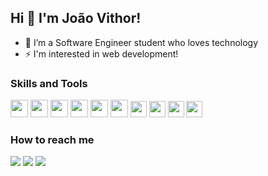 ## Hi 🤚 I'm João Vithor! 

- 🔭 I’m a Software Engineer student who loves technology
- ⚡ I'm interested in web development!

### Skills and Tools
<img width="28" height="28" src="https://cdn.jsdelivr.net/gh/devicons/devicon@latest/icons/html5/html5-original.svg" /> <img width="28" height="28" src="https://cdn.jsdelivr.net/gh/devicons/devicon@latest/icons/css3/css3-original.svg" /> <img width="28" height="28" src="https://cdn.jsdelivr.net/gh/devicons/devicon@latest/icons/javascript/javascript-plain.svg" /> <img width="28" height="28" src="https://cdn.jsdelivr.net/gh/devicons/devicon@latest/icons/react/react-original-wordmark.svg" />  <img width="28" height="28" src="https://cdn.jsdelivr.net/gh/devicons/devicon@latest/icons/nodejs/nodejs-original.svg" /> <img width="28" height="28" src="https://cdn.jsdelivr.net/gh/devicons/devicon@latest/icons/mysql/mysql-original.svg" /> <img width="26" height="26" src="https://cdn.jsdelivr.net/gh/devicons/devicon@latest/icons/mongodb/mongodb-original.svg" /> <img width="26" height="26" src="https://cdn.jsdelivr.net/gh/devicons/devicon@latest/icons/python/python-original.svg"/> <img width="26" height="26" src="https://cdn.jsdelivr.net/gh/devicons/devicon@latest/icons/linux/linux-original.svg" /> <img width="26" height="26" src="https://cdn.jsdelivr.net/gh/devicons/devicon@latest/icons/git/git-original.svg" />


### How to reach me
<a href = "mailto:joaovithormg@gmail.com"><img loading="lazy" src="https://img.shields.io/badge/Gmail-D14836?style=for-the-badge&logo=gmail&logoColor=white" target="_blank"></a> <a href="https://www.linkedin.com/in/jo%C3%A3o-vithor-moraes-b763872b3/" target="_blank"><img loading="lazy" src="https://img.shields.io/badge/-LinkedIn-%230077B5?style=for-the-badge&logo=linkedin&logoColor=white" target="_blank"></a> <a href="https://www.instagram.com/joaovithormoraes_/" target="_blank"><img loading="lazy" src="https://img.shields.io/badge/-Instagram-%23E4405F?style=for-the-badge&logo=instagram&logoColor=white" target="_blank"></a>






          
          
          
          
        

